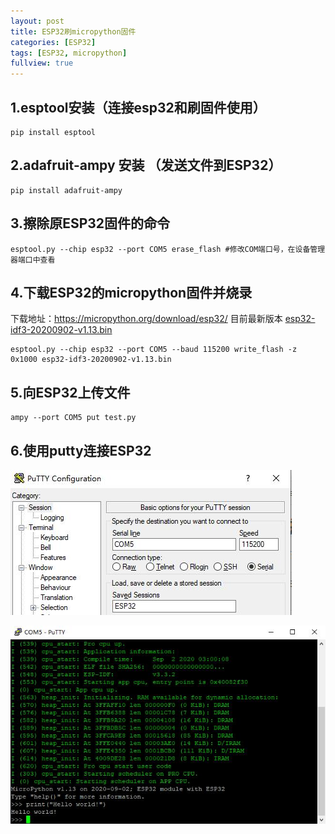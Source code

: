 ```yaml
---
layout: post
title: ESP32刷micropython固件
categories: [ESP32]
tags: [ESP32, micropython]
fullview: true
---
```


## 1.esptool安装（连接esp32和刷固件使用）

    pip install esptool

## 2.adafruit-ampy 安装 （发送文件到ESP32）

    pip install adafruit-ampy

## 3.擦除原ESP32固件的命令

    esptool.py --chip esp32 --port COM5 erase_flash #修改COM端口号，在设备管理器端口中查看

## 4.下载ESP32的micropython固件并烧录

下载地址：https://micropython.org/download/esp32/ 目前最新版本 [esp32-idf3-20200902-v1.13.bin](https://micropython.org/resources/firmware/esp32-idf3-20200902-v1.13.bin)

    esptool.py --chip esp32 --port COM5 --baud 115200 write_flash -z 0x1000 esp32-idf3-20200902-v1.13.bin

## 5.向ESP32上传文件

    ampy --port COM5 put test.py

## 6.使用putty连接ESP32

 ![putty_ESP32](../images/putty_esp32.jpg)

 ![putty_ESP32](../images/putty_esp32_1.jpg)





